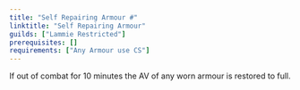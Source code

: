 ```yaml
---
title: "Self Repairing Armour #"
linktitle: "Self Repairing Armour"
guilds: ["Lammie Restricted"]
prerequisites: []
requirements: ["Any Armour use CS"]
---
```

If out of combat for 10 minutes the AV of any worn armour is restored to full.